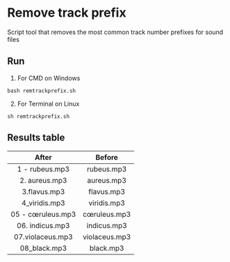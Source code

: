 # Remove track prefix
Script tool that removes the most common track number prefixes for sound files

## Run
1. For CMD on Windows
```
bash remtrackprefix.sh
```
2. For Terminal on Linux
```
sh remtrackprefix.sh
```

## Results table
| After             | Before        |
| :---------------: | :-----------: |
| 1 - rubeus.mp3    | rubeus.mp3    |
| 2. aureus.mp3     | aureus.mp3    |
| 3.flavus.mp3      | flavus.mp3    |
| 4_viridis.mp3     | viridis.mp3   |
| 05 - cœruleus.mp3 | cœruleus.mp3  |
| 06. indicus.mp3   | indicus.mp3   |
| 07.violaceus.mp3  | violaceus.mp3 |
| 08_black.mp3      | black.mp3     |
